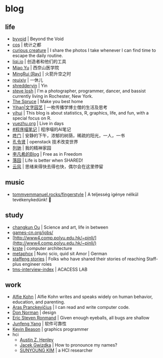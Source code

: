 # blog

## life

- [byvoid](https://www.byvoid.com/) | Beyond the Void
- [cos](https://d.cosx.org/) | 统计之都
- [curious creature](https://www.curious-creature.com/) | I share the photos I take whenever I can find time to escape the daily routine. 
- [liqi.io](https://liqi.io/) | 创造者和他们的工具
- [Miao Yu](https://yufree.cn/) | 西奈山医学院
- [MingRui (Ray)](https://drustz.com/) | 火箭升空之时
- [reuixiy](https://io-oi.me/life/) | 一休儿
- [shredderyin](https://docs.huihoo.com/homepage/shredderyin/index.html) | Yin
- [steve losh](https://stevelosh.com/) | I'm a photographer, programmer, dancer, and bassist currently living in Rochester, New York.
- [The Spruce](https://www.thespruce.com/) | Make you best home
- [Yihan|文字园艺](https://yihanxu.github.io/) | 一枚传播学博士僧的生活及思考
- [yihui](https://yihui.org/) | This blog is about statistics, R, graphics, life, and fun, with a special focus on R.
- [yuezhu.org](https://yuezhu.org/) | Live in days
- [#程序喵笔记](https://mp.weixin.qq.com/mp/appmsgalbum?__biz=Mzg4ODA1MzM0OQ==&action=getalbum&album_id=1365464082903793665&scene=173&from_msgid=2247485245&from_itemidx=1&count=3#wechat_redirect) | 程序喵的AI笔记
- [咚门](http://www.dearzd.com/DBlog/) | 安静的下午，浓郁的树荫，稀疏的阳光，一人，一书
- [孔令贤](https://lingxiankong.github.io/index.html) | openstack 技术改变世界
- [列驰](https://www.liechi.org/) | 我的精神家园
- [李凡希的Blog](https://www.freemindworld.com/blog/) | Free as in Freedom
- [落园](http://www.loyhome.com/) | Life is better when SHARED!
- [云风](https://blog.codingnow.com/) | 思绪来得快去得也快，偶尔会在这里停留

## music

- [tommyemmanuel.rocks/fingerstyle](https://tommyemmanuel.rocks/fingerstyle/) | A teljesség igénye nélkül tevékenykedünk! 🙂

## study

- [changkun Ou](https://changkun.us/) | Science and art, life in between
- [games-cn.org/jobs/](http://games-cn.org/jobs/)
- [http://www4.comp.polyu.edu.hk/~pinli/](http://www4.comp.polyu.edu.hk/~pinli/)
- [krste](https://people.eecs.berkeley.edu/~krste/) | computer architecture
- [metaphox](http://blog.metaphox.com/) | Nunc scio, quid sit Amor | German
- [staffeng stories](https://staffeng.com/stories) | Folks who have shared their stories of reaching Staff-plus engineer roles
- [tms-interview-index](https://blogcn.acacess.com/tms-interview-index) | ACACESS LAB

## work

- [Alfie Kohn](https://www.alfiekohn.org/) | Alfie Kohn writes and speaks widely on human behavior, education, and parenting.
- [Aras Pranckevičius](http://aras-p.info/) | I can read and write computer code.
- [Don Norman](https://jnd.org/about/) | design
- [Eric Steven Ronmand](http://www.catb.org/esr/) | Given enough eyeballs, all bugs are shallow
- [Junfeng Yang](http://www.cs.columbia.edu/~junfeng/) | 软件可靠性
- [Kevin Beason](http://kevinbeason.com/) | graphics programmer
- hci
  - [Austin Z. Henley](http://web.eecs.utk.edu/~azh/)
  - [Jacek Gwizdka](https://jacekg.ischool.utexas.edu/) |  How to pronounce my names?
  - [SUNYOUNG KIM](http://www.sunyoungkim.org/) | a HCI researcher
